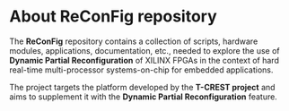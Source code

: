 About ReConFig repository
=========================

The **ReConFig** repository contains a collection of scripts, hardware modules, applications, documentation, etc., needed to explore the use of **Dynamic Partial Reconfiguration** of XILINX FPGAs in the context of hard real-time multi-processor systems-on-chip for embedded applications.

The project targets the platform developed by the **T-CREST project** and aims to supplement it with the **Dynamic Partial Reconfiguration** feature.
